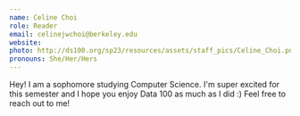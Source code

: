 ```yaml
---
name: Celine Choi
role: Reader
email: celinejwchoi@berkeley.edu
website: 
photo: http://ds100.org/sp23/resources/assets/staff_pics/Celine_Choi.png
pronouns: She/Her/Hers
---
```

Hey! I am a sophomore studying Computer Science. I'm super excited for this semester and I hope you enjoy Data 100 as much as I did :) Feel free to reach out to me!

